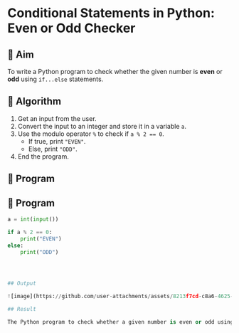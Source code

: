 # Conditional Statements in Python: Even or Odd Checker

## 🎯 Aim
To write a Python program to check whether the given number is **even** or **odd** using `if...else` statements.

## 🧠 Algorithm
1. Get an input from the user.
2. Convert the input to an integer and store it in a variable `a`.
3. Use the modulo operator `%` to check if `a % 2 == 0`.
   - If true, print `"EVEN"`.
   - Else, print `"ODD"`.
4. End the program.

## 🧾 Program

## 🧾 Program

```python
a = int(input())

if a % 2 == 0:
    print("EVEN")
else:
    print("ODD")




## Output

![image](https://github.com/user-attachments/assets/8213f7cd-c8a6-4625-9e04-3b00d0160a48)

## Result

The Python program to check whether a given number is even or odd using if...else statements was successfully executed. 
